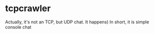 # tcpcrawler
Actually, it's not an TCP, but UDP chat. It happens) In short, it is simple console chat
